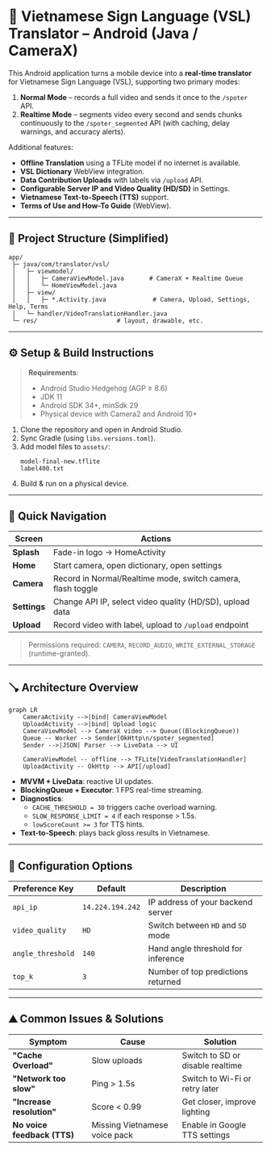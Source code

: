 # 📱 Vietnamese Sign Language (VSL) Translator – Android (Java / CameraX)

This Android application turns a mobile device into a **real-time translator** for Vietnamese Sign Language (VSL), supporting two primary modes:

1. **Normal Mode** – records a full video and sends it once to the `/spoter` API.
2. **Realtime Mode** – segments video every second and sends chunks continuously to the `/spoter_segmented` API (with caching, delay warnings, and accuracy alerts).

Additional features:
- **Offline Translation** using a TFLite model if no internet is available.
- **VSL Dictionary** WebView integration.
- **Data Contribution Uploads** with labels via `/upload` API.
- **Configurable Server IP and Video Quality (HD/SD)** in Settings.
- **Vietnamese Text-to-Speech (TTS)** support.
- **Terms of Use and How-To Guide** (WebView).

---

## 🌳 Project Structure (Simplified)

```
app/
 ├─ java/com/translator/vsl/
 │   ├─ viewmodel/
 │   │   ├─ CameraViewModel.java       # CameraX + Realtime Queue
 │   │   └─ HomeViewModel.java
 │   ├─ view/
 │   │   ├─ *.Activity.java             # Camera, Upload, Settings, Help, Terms
 │   └─ handler/VideoTranslationHandler.java
 └─ res/                      # layout, drawable, etc.
```

---

## ⚙️ Setup & Build Instructions

> **Requirements**:
> - Android Studio Hedgehog (AGP ≥ 8.6)
> - JDK 11
> - Android SDK 34+, minSdk 29
> - Physical device with Camera2 and Android 10+

1. Clone the repository and open in Android Studio.
2. Sync Gradle (using `libs.versions.toml`).
3. Add model files to `assets/`:
   ```
   model-final-new.tflite
   label400.txt
   ```
4. Build & run on a physical device.

---

## 🏃 Quick Navigation

| Screen         | Actions |
|----------------|---------|
| **Splash**     | Fade-in logo → HomeActivity |
| **Home**       | Start camera, open dictionary, open settings |
| **Camera**     | Record in Normal/Realtime mode, switch camera, flash toggle |
| **Settings**   | Change API IP, select video quality (HD/SD), upload data |
| **Upload**     | Record video with label, upload to `/upload` endpoint |

> Permissions required: `CAMERA`, `RECORD_AUDIO`, `WRITE_EXTERNAL_STORAGE` (runtime-granted).

---

## 🪠 Architecture Overview

```mermaid
graph LR
    CameraActivity -->|bind| CameraViewModel
    UploadActivity -->|bind| Upload logic
    CameraViewModel --> CameraX video --> Queue((BlockingQueue))
    Queue -- Worker --> Sender[OkHttp\n/spoter_segmented]
    Sender -->|JSON| Parser --> LiveData --> UI

    CameraViewModel -- offline --> TFLite[VideoTranslationHandler]
    UploadActivity -- OkHttp --> API[/upload]
```

- **MVVM + LiveData**: reactive UI updates.
- **BlockingQueue + Executor**: 1 FPS real-time streaming.
- **Diagnostics**:
  - `CACHE_THRESHOLD = 30` triggers cache overload warning.
  - `SLOW_RESPONSE_LIMIT = 4` if each response > 1.5s.
  - `lowScoreCount >= 3` for TTS hints.
- **Text-to-Speech**: plays back gloss results in Vietnamese.

---

## 🔧 Configuration Options

| Preference Key     | Default             | Description |
|--------------------|---------------------|-------------|
| `api_ip`           | `14.224.194.242`    | IP address of your backend server |
| `video_quality`    | `HD`                | Switch between `HD` and `SD` mode |
| `angle_threshold`  | `140`               | Hand angle threshold for inference |
| `top_k`            | `3`                 | Number of top predictions returned |

---

## ⛰ Common Issues & Solutions

| Symptom                        | Cause             | Solution |
|--------------------------------|-------------------|----------|
| **"Cache Overload"**          | Slow uploads      | Switch to SD or disable realtime |
| **"Network too slow"**        | Ping > 1.5s       | Switch to Wi-Fi or retry later |
| **"Increase resolution"**     | Score < 0.99      | Get closer, improve lighting |
| **No voice feedback (TTS)**   | Missing Vietnamese voice pack | Enable in Google TTS settings |
